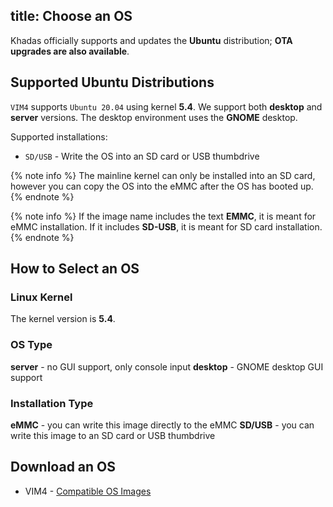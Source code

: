 title: Choose an OS
---

Khadas officially supports and updates the **Ubuntu** distribution; **OTA upgrades are also available**.

## Supported Ubuntu Distributions

`VIM4` supports `Ubuntu 20.04` using kernel **5.4**. We support both **desktop** and **server** versions. The desktop environment uses the **GNOME** desktop.

Supported installations:

* `SD/USB` - Write the OS into an SD card or USB thumbdrive

{% note info %}
The mainline kernel can only be installed into an SD card, however you can copy the OS into the eMMC after the OS has booted up.
{% endnote %}

{% note info %}
If the image name includes the text **EMMC**, it is meant for eMMC installation. If it includes **SD-USB**, it is meant for SD card installation.
{% endnote %}

## How to Select an OS

### Linux Kernel

The kernel version is **5.4**.

### OS Type

**server** - no GUI support, only console input
**desktop** - GNOME desktop GUI support

### Installation Type

**eMMC** - you can write this image directly to the eMMC
**SD/USB** - you can write this image to an SD card or USB thumbdrive

## Download an OS

* VIM4 - [Compatible OS Images](/linux/firmware/Vim4UbuntuFirmware.html)
